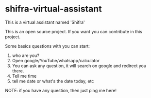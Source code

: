 # shifra-virtual-assistant
This is a virtual assistant named 'Shifra'

This is an open source project. If you want you can contribute in this project.

Some basics questions with you can start:
1. who are you?
2. Open google/YouTube/whatsapp/calculator
3. You can ask any question, it will search on google and redirect you there.
4. Tell me time
5. tell me date or what's the date today, etc


NOTE: if you have any question, then just ping me here!
